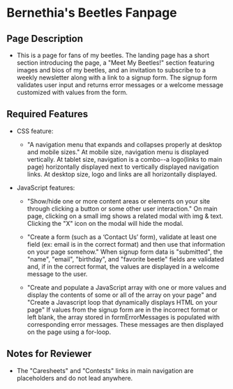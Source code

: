#   Bernethia's Beetles Fanpage

##  Page Description
-   This is a page for fans of my beetles. The landing page has a short section introducing the page, a "Meet My Beetles!" section featuring images and bios of my beetles, and an invitation to subscribe to a weekly newsletter along with a link to a signup form. The signup form validates user input and returns error messages or a welcome message customized with values from the form.

##  Required Features
-   CSS feature: 
    -   "A navigation menu that expands and collapses properly at desktop and mobile sizes." At mobile size, navigation menu is displayed vertically. At tablet size, navigation is a combo--a logo(links to main page) horizontally displayed next to vertically displayed navigation links. At desktop size, logo and links are all horizontally displayed.

-   JavaScript features:
    -   "Show/hide one or more content areas or elements on your site through clicking a button or some other user interaction." On main page, clicking on a small img shows a related modal with img & text. Clicking the "X" icon on the modal will hide the modal.
 
    -    "Create a form (such as a ‘Contact Us’ form), validate at least one field (ex: email is in the correct format) and then use that information on your page somehow." When signup form data is "submitted", the "name", "email", "birthday", and "favorite beetle" fields are validated and, if in the correct format, the values are displayed in a welcome message to the user.

    -   "Create and populate a JavaScript array with one or more values and display the contents of some or all of the array on your page" and "Create a Javascript loop that dynamically displays HTML on your page" If values from the signup form are in the incorrect format or left blank, the array stored in formErrorMessages is populated with corresponding error messages. These messages are then displayed on the page using a for-loop.

##  Notes for Reviewer
-   The "Caresheets" and "Contests" links in main navigation are placeholders and do not lead anywhere.


